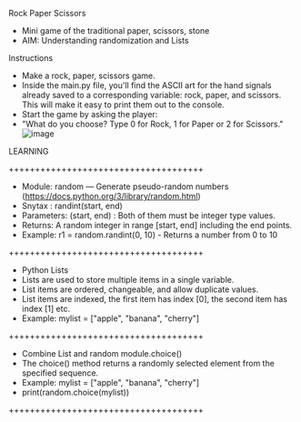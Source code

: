 Rock Paper Scissors
- Mini game of the traditional paper, scissors, stone
- AIM: Understanding randomization and Lists

Instructions
- Make a rock, paper, scissors game.
- Inside the main.py file, you'll find the ASCII art for the hand signals already saved to a corresponding variable: rock, paper, and scissors. This will make it easy to print them out to the console.
- Start the game by asking the player:
- "What do you choose? Type 0 for Rock, 1 for Paper or 2 for Scissors."
![image](https://user-images.githubusercontent.com/100339175/221402306-32563335-65c3-4e9a-a55a-d071713bf3ba.png)


LEARNING

+++++++++++++++++++++++++++++++++++++
- Module: random — Generate pseudo-random numbers (https://docs.python.org/3/library/random.html)
- Snytax : randint(start, end)
- Parameters: (start, end) : Both of them must be integer type values.
- Returns: A random integer in range [start, end] including the end points.
- Example: r1 = random.randint(0, 10) - Returns a number from 0 to 10

+++++++++++++++++++++++++++++++++++++
- Python Lists 
- Lists are used to store multiple items in a single variable.
- List items are ordered, changeable, and allow duplicate values.
- List items are indexed, the first item has index [0], the second item has index [1] etc.
- Example: mylist = ["apple", "banana", "cherry"] 

+++++++++++++++++++++++++++++++++++++
- Combine List and random module.choice()
- The choice() method returns a randomly selected element from the specified sequence.
- Example: mylist = ["apple", "banana", "cherry"]
- print(random.choice(mylist))

+++++++++++++++++++++++++++++++++++++